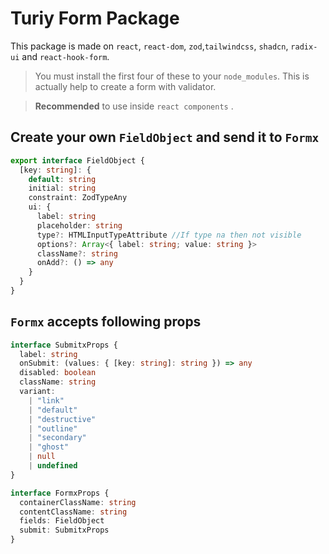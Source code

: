 # Turiy Form Package

This package is made on `react`, `react-dom`, `zod`,`tailwindcss`, `shadcn`, `radix-ui` and `react-hook-form`.

> You must install the first four of these to your `node_modules`.
> This is actually help to create a form with validator.

> **Recommended** to use inside `react components` .

## Create your own `FieldObject` and send it to `Formx`

```typescript
export interface FieldObject {
  [key: string]: {
    default: string
    initial: string
    constraint: ZodTypeAny
    ui: {
      label: string
      placeholder: string
      type?: HTMLInputTypeAttribute //If type na then not visible
      options?: Array<{ label: string; value: string }>
      className?: string
      onAdd?: () => any
    }
  }
}
```

## `Formx` accepts following props

```typescript
interface SubmitxProps {
  label: string
  onSubmit: (values: { [key: string]: string }) => any
  disabled: boolean
  className: string
  variant:
    | "link"
    | "default"
    | "destructive"
    | "outline"
    | "secondary"
    | "ghost"
    | null
    | undefined
}

interface FormxProps {
  containerClassName: string
  contentClassName: string
  fields: FieldObject
  submit: SubmitxProps
}
```
